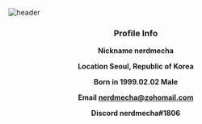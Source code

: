 ![header](https://capsule-render.vercel.app/api?type=waving&height=300&color=0000ff&text=Welcome%20to%20my%20GitHub&fontColor=ffffff&desc=by%20nerdmecha&descAlign=74&descSize=20&fontSize=50&fontAlign=50&fontAlignY=45&descAlignY=55&animation=fadeIn)
<h3 align="center">Profile Info</h3>
<div align="center">
  <!-- Basic -->
  <b><p>Nickname nerdmecha</p></b>
  <b><p>Location Seoul, Republic of Korea</p></b>
  <b><p>Born in 1999.02.02 Male</p></b>

  <!-- Contact -->
  <b><p>Email <nerdmecha@zohomail.com></p></b>
  <b><p>Discord nerdmecha#1806</p></b>
</div>
